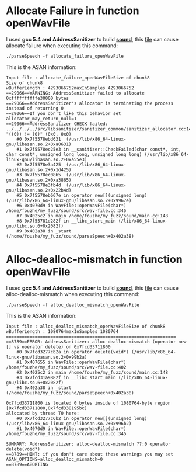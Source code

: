# Allocate Failure in function openWavFile



I used **gcc 5.4 and AddressSanitizer**  to build **[sound](https://github.com/dilawar/sound/commit/357c2c57e2127dbd996b7e7dce90148f08cf7cbf)**, this [file](https://github.com/fouzhe/security/blob/master/sound/allocate_failure_openWavFile) can cause allocate failure when executing this command:

```shell
./parseSpeech -f allocate_failure_openWavFile
```

This is the ASAN information:

```shell
Input file : allocate_failure_openWavFileSize of chunk8
Size of chunk8
wBufferLength : 4293066752maxInSamples 4293066752
==29066==WARNING: AddressSanitizer failed to allocate 0xffffffffffe30000 bytes
==29066==AddressSanitizer's allocator is terminating the process instead of returning 0
==29066==If you don't like this behavior set allocator_may_return_null=1
==29066==AddressSanitizer CHECK failed: ../../../../src/libsanitizer/sanitizer_common/sanitizer_allocator.cc:147 "((0)) != (0)" (0x0, 0x0)
    #0 0x7f5578ebd631  (/usr/lib/x86_64-linux-gnu/libasan.so.2+0xa0631)
    #1 0x7f5578ec25e3 in __sanitizer::CheckFailed(char const*, int, char const*, unsigned long long, unsigned long long) (/usr/lib/x86_64-linux-gnu/libasan.so.2+0xa55e3)
    #2 0x7f5578e3a425  (/usr/lib/x86_64-linux-gnu/libasan.so.2+0x1d425)
    #3 0x7f5578ec0865  (/usr/lib/x86_64-linux-gnu/libasan.so.2+0xa3865)
    #4 0x7f5578e3fb4d  (/usr/lib/x86_64-linux-gnu/libasan.so.2+0x22b4d)
    #5 0x7f5578eb667e in operator new[](unsigned long) (/usr/lib/x86_64-linux-gnu/libasan.so.2+0x9967e)
    #6 0x4070d9 in WavFile::openWavFile(char*) /home/fouzhe/my_fuzz/sound/src/wav-file.cc:345
    #7 0x4025c2 in main /home/fouzhe/my_fuzz/sound/main.cc:148
    #8 0x7f55781d282f in __libc_start_main (/lib/x86_64-linux-gnu/libc.so.6+0x2082f)
    #9 0x402a38 in _start (/home/fouzhe/my_fuzz/sound/parseSpeech+0x402a38)
```



# Alloc-dealloc-mismatch in function openWavFile

I used **gcc 5.4 and AddressSanitizer**  to build **[sound](https://github.com/dilawar/sound/commit/357c2c57e2127dbd996b7e7dce90148f08cf7cbf)**, this [file](https://github.com/fouzhe/security/blob/master/sound/alloc_dealloc_mismatch_openWavFile) can cause alloc-dealloc-mismatch when executing this command:

```shell
./parseSpeech -f alloc_dealloc_mismatch_openWavFile
```

This is the ASAN information:

```shell
Input file : alloc_dealloc_mismatch_openWavFileSize of chunk8
wBufferLength : 1080764maxInSamples 1080764
=================================================================
==8789==ERROR: AddressSanitizer: alloc-dealloc-mismatch (operator new [] vs operator delete) on 0x7fcd33711800
    #0 0x7fcd3277cb2a in operator delete(void*) (/usr/lib/x86_64-linux-gnu/libasan.so.2+0x99b2a)
    #1 0x407655 in WavFile::openWavFile(char*) /home/fouzhe/my_fuzz/sound/src/wav-file.cc:402
    #2 0x4025c2 in main /home/fouzhe/my_fuzz/sound/main.cc:148
    #3 0x7fcd31a9882f in __libc_start_main (/lib/x86_64-linux-gnu/libc.so.6+0x2082f)
    #4 0x402a38 in _start (/home/fouzhe/my_fuzz/sound/parseSpeech+0x402a38)

0x7fcd33711800 is located 0 bytes inside of 1080764-byte region [0x7fcd33711800,0x7fcd338195bc)
allocated by thread T0 here:
    #0 0x7fcd3277c6b2 in operator new[](unsigned long) (/usr/lib/x86_64-linux-gnu/libasan.so.2+0x996b2)
    #1 0x4070d9 in WavFile::openWavFile(char*) /home/fouzhe/my_fuzz/sound/src/wav-file.cc:345

SUMMARY: AddressSanitizer: alloc-dealloc-mismatch ??:0 operator delete(void*)
==8789==HINT: if you don't care about these warnings you may set ASAN_OPTIONS=alloc_dealloc_mismatch=0
==8789==ABORTING
```







